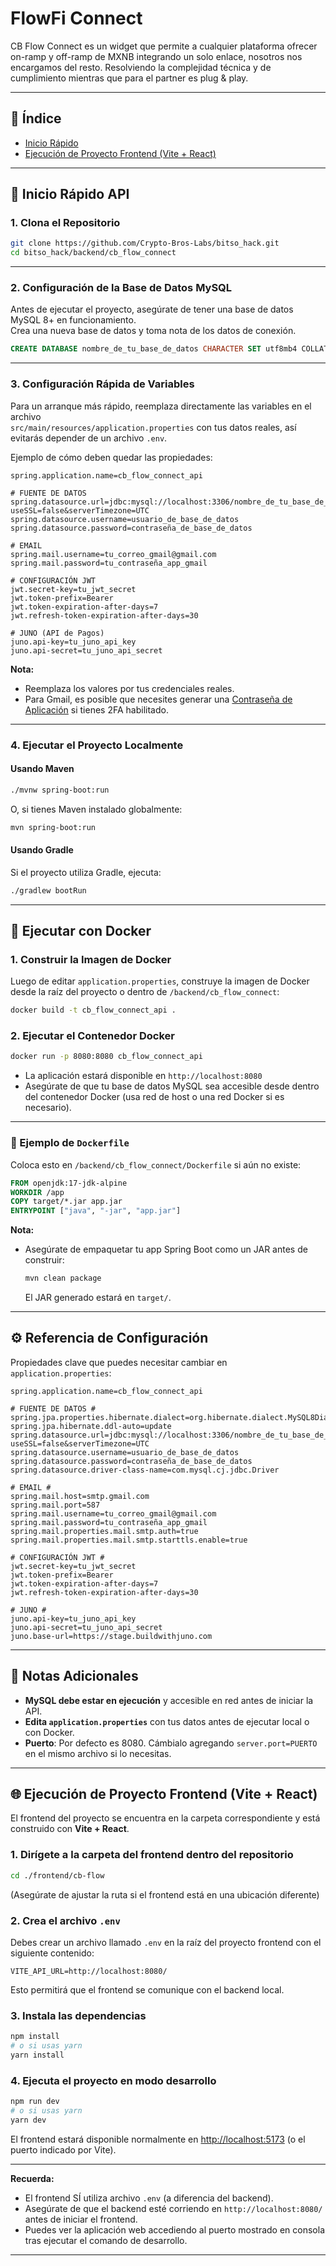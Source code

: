 # FlowFi Connect
CB Flow Connect es un widget que permite a cualquier plataforma ofrecer on-ramp y off-ramp de MXNB integrando un solo enlace, nosotros nos encargamos del resto. Resolviendo la complejidad técnica y de cumplimiento mientras que para el partner es plug & play.

---

## 📑 Índice

- [Inicio Rápido](#-inicio-rápido-api)
- [Ejecución de Proyecto Frontend (Vite + React)](#-ejecución-de-proyecto-frontend-vite--react)

---

## 🚀 Inicio Rápido API

### 1. **Clona el Repositorio**

```bash
git clone https://github.com/Crypto-Bros-Labs/bitso_hack.git
cd bitso_hack/backend/cb_flow_connect
```

---

### 2. **Configuración de la Base de Datos MySQL**

Antes de ejecutar el proyecto, asegúrate de tener una base de datos MySQL 8+ en funcionamiento.  
Crea una nueva base de datos y toma nota de los datos de conexión.

```sql
CREATE DATABASE nombre_de_tu_base_de_datos CHARACTER SET utf8mb4 COLLATE utf8mb4_unicode_ci;
```

---

### 3. **Configuración Rápida de Variables**

Para un arranque más rápido, reemplaza directamente las variables en el archivo  
`src/main/resources/application.properties` con tus datos reales, así evitarás depender de un archivo `.env`.

Ejemplo de cómo deben quedar las propiedades:

```properties
spring.application.name=cb_flow_connect_api

# FUENTE DE DATOS
spring.datasource.url=jdbc:mysql://localhost:3306/nombre_de_tu_base_de_datos?useSSL=false&serverTimezone=UTC
spring.datasource.username=usuario_de_base_de_datos
spring.datasource.password=contraseña_de_base_de_datos

# EMAIL
spring.mail.username=tu_correo_gmail@gmail.com
spring.mail.password=tu_contraseña_app_gmail

# CONFIGURACIÓN JWT
jwt.secret-key=tu_jwt_secret
jwt.token-prefix=Bearer 
jwt.token-expiration-after-days=7
jwt.refresh-token-expiration-after-days=30

# JUNO (API de Pagos)
juno.api-key=tu_juno_api_key
juno.api-secret=tu_juno_api_secret
```

**Nota:**  
- Reemplaza los valores por tus credenciales reales.
- Para Gmail, es posible que necesites generar una [Contraseña de Aplicación](https://support.google.com/accounts/answer/185833) si tienes 2FA habilitado.

---

### 4. **Ejecutar el Proyecto Localmente**

#### Usando Maven

```bash
./mvnw spring-boot:run
```

O, si tienes Maven instalado globalmente:

```bash
mvn spring-boot:run
```

#### Usando Gradle

Si el proyecto utiliza Gradle, ejecuta:

```bash
./gradlew bootRun
```

---

## 🐳 Ejecutar con Docker

### 1. **Construir la Imagen de Docker**

Luego de editar `application.properties`, construye la imagen de Docker desde la raíz del proyecto o dentro de `/backend/cb_flow_connect`:

```bash
docker build -t cb_flow_connect_api .
```

### 2. **Ejecutar el Contenedor Docker**

```bash
docker run -p 8080:8080 cb_flow_connect_api
```

- La aplicación estará disponible en `http://localhost:8080`
- Asegúrate de que tu base de datos MySQL sea accesible desde dentro del contenedor Docker (usa red de host o una red Docker si es necesario).

---

### 📝 Ejemplo de `Dockerfile`

Coloca esto en `/backend/cb_flow_connect/Dockerfile` si aún no existe:

```dockerfile
FROM openjdk:17-jdk-alpine
WORKDIR /app
COPY target/*.jar app.jar
ENTRYPOINT ["java", "-jar", "app.jar"]
```

**Nota:**  
- Asegúrate de empaquetar tu app Spring Boot como un JAR antes de construir:
  ```bash
  mvn clean package
  ```
  El JAR generado estará en `target/`.

---

## ⚙️ Referencia de Configuración

Propiedades clave que puedes necesitar cambiar en `application.properties`:

```properties
spring.application.name=cb_flow_connect_api

# FUENTE DE DATOS #
spring.jpa.properties.hibernate.dialect=org.hibernate.dialect.MySQL8Dialect
spring.jpa.hibernate.ddl-auto=update
spring.datasource.url=jdbc:mysql://localhost:3306/nombre_de_tu_base_de_datos?useSSL=false&serverTimezone=UTC
spring.datasource.username=usuario_de_base_de_datos
spring.datasource.password=contraseña_de_base_de_datos
spring.datasource.driver-class-name=com.mysql.cj.jdbc.Driver

# EMAIL #
spring.mail.host=smtp.gmail.com
spring.mail.port=587
spring.mail.username=tu_correo_gmail@gmail.com
spring.mail.password=tu_contraseña_app_gmail
spring.mail.properties.mail.smtp.auth=true
spring.mail.properties.mail.smtp.starttls.enable=true

# CONFIGURACIÓN JWT #
jwt.secret-key=tu_jwt_secret
jwt.token-prefix=Bearer 
jwt.token-expiration-after-days=7
jwt.refresh-token-expiration-after-days=30

# JUNO #
juno.api-key=tu_juno_api_key
juno.api-secret=tu_juno_api_secret
juno.base-url=https://stage.buildwithjuno.com
```

---

## 📝 Notas Adicionales

- **MySQL debe estar en ejecución** y accesible en red antes de iniciar la API.
- **Edita `application.properties`** con tus datos antes de ejecutar local o con Docker.
- **Puerto**: Por defecto es 8080. Cámbialo agregando `server.port=PUERTO` en el mismo archivo si lo necesitas.

---

## 🌐 Ejecución de Proyecto Frontend (Vite + React)

El frontend del proyecto se encuentra en la carpeta correspondiente y está construido con **Vite + React**.

### 1. Dirígete a la carpeta del frontend dentro del repositorio

```bash
cd ./frontend/cb-flow
```

(Asegúrate de ajustar la ruta si el frontend está en una ubicación diferente)

### 2. Crea el archivo `.env`

Debes crear un archivo llamado `.env` en la raíz del proyecto frontend con el siguiente contenido:

```env
VITE_API_URL=http://localhost:8080/
```

Esto permitirá que el frontend se comunique con el backend local.

### 3. Instala las dependencias

```bash
npm install
# o si usas yarn
yarn install
```

### 4. Ejecuta el proyecto en modo desarrollo

```bash
npm run dev
# o si usas yarn
yarn dev
```

El frontend estará disponible normalmente en [http://localhost:5173](http://localhost:5173) (o el puerto indicado por Vite).

---

**Recuerda:**  
- El frontend SÍ utiliza archivo `.env` (a diferencia del backend).
- Asegúrate de que el backend esté corriendo en `http://localhost:8080/` antes de iniciar el frontend.
- Puedes ver la aplicación web accediendo al puerto mostrado en consola tras ejecutar el comando de desarrollo.

---
